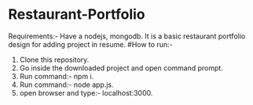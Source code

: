 # Restaurant-Portfolio
Requirements:- Have a nodejs, mongodb.
It is a basic restaurant portfolio design for adding project in resume.
#How to run:-
1. Clone this repository.
2. Go inside the downloaded project and open command prompt.
3. Run command:- npm i.
4. Run command:- node app.js.
5. open browser and type:- localhost:3000.
